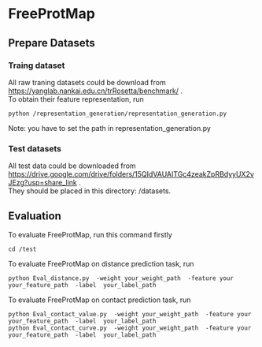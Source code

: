 # FreeProtMap

## Prepare Datasets  
### Traing dataset
All raw traning datasets could be download from https://yanglab.nankai.edu.cn/trRosetta/benchmark/ .  
To obtain their feature representation, run  
```
python /representation_generation/representation_generation.py  
```
Note: you have to set the path in representation_generation.py  
### Test datasets  
All test data could be downloaded from https://drive.google.com/drive/folders/15QIdVAUAITGc4zeakZpRBdyyUX2vJEzg?usp=share_link .  
They should be placed in this directory:  /datasets.



## Evaluation
To evaluate FreeProtMap, run this command firstly
```
cd /test
```

To evaluate FreeProtMap on distance prediction task, run
```
python Eval_distance.py  -weight your_weight_path  -feature your your_feature_path  -label  your_label_path
```

To evaluate FreeProtMap on contact prediction task, run
```
python Eval_contact_value.py  -weight your_weight_path  -feature your your_feature_path  -label  your_label_path  
python Eval_contact_curve.py  -weight your_weight_path  -feature your your_feature_path  -label  your_label_path
```
